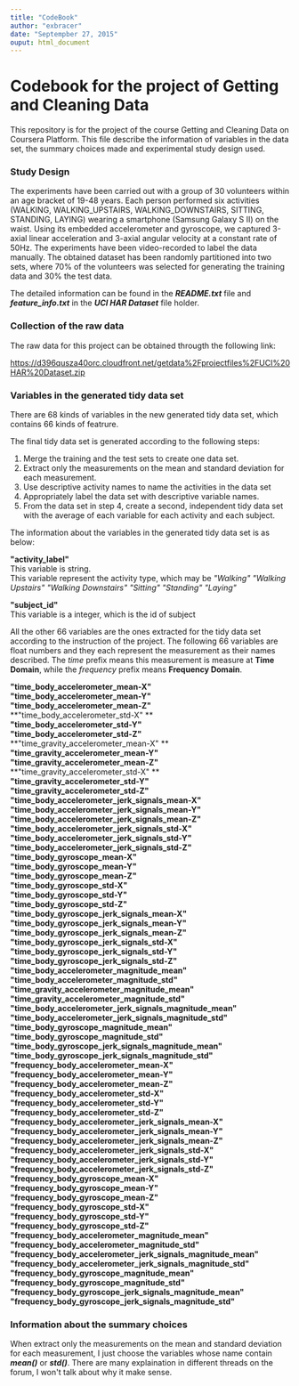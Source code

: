 ```yaml
---
title: "CodeBook"
author: "exbracer"
date: "Septempber 27, 2015"
ouput: html_document
---
```


# Codebook for the project of Getting and Cleaning Data
This repository is for the project of the course Getting and Cleaning Data on Coursera Platform.
This file describe the information of variables in the data set, the summary choices made and experimental study design used.

### Study Design
The experiments have been carried out with a group of 30 volunteers within an age bracket of 19-48 years. Each person performed six activities (WALKING, WALKING_UPSTAIRS, WALKING_DOWNSTAIRS, SITTING, STANDING, LAYING) wearing a smartphone (Samsung Galaxy S II) on the waist. Using its embedded accelerometer and gyroscope, we captured 3-axial linear acceleration and 3-axial angular velocity at a constant rate of 50Hz. The experiments have been video-recorded to label the data manually. The obtained dataset has been randomly partitioned into two sets, where 70% of the volunteers was selected for generating the training data and 30% the test data.

The detailed information can be found in the ***README.txt*** file and ***feature_info.txt*** in the ***UCI HAR Dataset*** file holder.
### Collection of the raw data
The raw data for this project can be obtained througth the following link:

https://d396qusza40orc.cloudfront.net/getdata%2Fprojectfiles%2FUCI%20HAR%20Dataset.zip

### Variables in the generated tidy data set
There are 68 kinds of variables in the new generated tidy data set, which contains 66 kinds of featrure.  

The final tidy data set is generated according to the following steps:

1. Merge the training and the test sets to create one data set.
2. Extract only the measurements on the mean and standard deviation for each measurement.
3. Use descriptive activity names to name the activities in the data set
4. Appropriately label the data set with descriptive variable names.
5. From the data set in step 4, create a second, independent tidy data set with the average of each variable for each activity and each subject.

The information about the variables in the generated tidy data set is as below:

**"activity_label"**    
This variable is string.  
This variable represent the activity type, which may be *"Walking"* *"Walking Upstairs"* *"Walking Downstairs"* *"Sitting"* *"Standing"* *"Laying"* 

**"subject_id"**        
This variable is a integer, which is the id of subject

All the other 66 variables are the ones extracted for the tidy data set according to the instruction of the project.
The following 66 variables are float numbers and they each represent the measurement as their names described. The *time* prefix means this measurement is measure at **Time Domain**, while the *frequency* prefix means **Frequency Domain**.



**"time_body_accelerometer_mean-X"**                           
**"time_body_accelerometer_mean-Y"**                          
**"time_body_accelerometer_mean-Z"**                       
**"time_body_accelerometer_std-X" **                          
**"time_body_accelerometer_std-Y"**                            
**"time_body_accelerometer_std-Z"**                           
**"time_gravity_accelerometer_mean-X" **                       
**"time_gravity_accelerometer_mean-Y"**                       
**"time_gravity_accelerometer_mean-Z"**                        
**"time_gravity_accelerometer_std-X" **                       
**"time_gravity_accelerometer_std-Y"**                         
**"time_gravity_accelerometer_std-Z"**                        
**"time_body_accelerometer_jerk_signals_mean-X"**              
**"time_body_accelerometer_jerk_signals_mean-Y"**           
**"time_body_accelerometer_jerk_signals_mean-Z"**              
**"time_body_accelerometer_jerk_signals_std-X"**              
**"time_body_accelerometer_jerk_signals_std-Y"**               
**"time_body_accelerometer_jerk_signals_std-Z"**              
**"time_body_gyroscope_mean-X"**                               
**"time_body_gyroscope_mean-Y"**                              
**"time_body_gyroscope_mean-Z"**                               
**"time_body_gyroscope_std-X"**                               
**"time_body_gyroscope_std-Y"**                                
**"time_body_gyroscope_std-Z"**                               
**"time_body_gyroscope_jerk_signals_mean-X"**                  
**"time_body_gyroscope_jerk_signals_mean-Y"**                 
**"time_body_gyroscope_jerk_signals_mean-Z"**                  
**"time_body_gyroscope_jerk_signals_std-X"**                  
**"time_body_gyroscope_jerk_signals_std-Y"**                   
**"time_body_gyroscope_jerk_signals_std-Z"**                  
**"time_body_accelerometer_magnitude_mean"**                   
**"time_body_accelerometer_magnitude_std"**                   
**"time_gravity_accelerometer_magnitude_mean"**                
**"time_gravity_accelerometer_magnitude_std"**                
**"time_body_accelerometer_jerk_signals_magnitude_mean"**      
**"time_body_accelerometer_jerk_signals_magnitude_std"**      
**"time_body_gyroscope_magnitude_mean"**                       
**"time_body_gyroscope_magnitude_std"**                       
**"time_body_gyroscope_jerk_signals_magnitude_mean"**          
**"time_body_gyroscope_jerk_signals_magnitude_std"**          
**"frequency_body_accelerometer_mean-X"**                      
**"frequency_body_accelerometer_mean-Y"**                     
**"frequency_body_accelerometer_mean-Z"**                      
**"frequency_body_accelerometer_std-X"**                      
**"frequency_body_accelerometer_std-Y"**                       
**"frequency_body_accelerometer_std-Z"**                      
**"frequency_body_accelerometer_jerk_signals_mean-X"**         
**"frequency_body_accelerometer_jerk_signals_mean-Y"**        
**"frequency_body_accelerometer_jerk_signals_mean-Z"**         
**"frequency_body_accelerometer_jerk_signals_std-X"**         
**"frequency_body_accelerometer_jerk_signals_std-Y"**          
**"frequency_body_accelerometer_jerk_signals_std-Z"**         
**"frequency_body_gyroscope_mean-X"**                          
**"frequency_body_gyroscope_mean-Y"**                         
**"frequency_body_gyroscope_mean-Z"**                          
**"frequency_body_gyroscope_std-X"**                          
**"frequency_body_gyroscope_std-Y"**                           
**"frequency_body_gyroscope_std-Z"**                         
**"frequency_body_accelerometer_magnitude_mean"**              
**"frequency_body_accelerometer_magnitude_std"**              
**"frequency_body_accelerometer_jerk_signals_magnitude_mean"** 
**"frequency_body_accelerometer_jerk_signals_magnitude_std"** 
**"frequency_body_gyroscope_magnitude_mean"**                  
**"frequency_body_gyroscope_magnitude_std"**                  
**"frequency_body_gyroscope_jerk_signals_magnitude_mean"**     
**"frequency_body_gyroscope_jerk_signals_magnitude_std"**

### Information about the summary choices
When extract only the measurements on the mean and standard deviation for each measurement, I just choose the variables whose name contain ***mean()*** or ***std()***. There are many explaination in different threads on the forum, I won't talk about why it make sense.






